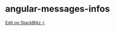 # angular-messages-infos

[Edit on StackBlitz ⚡️](https://stackblitz.com/edit/angular-messages-infos-ijbxae)
